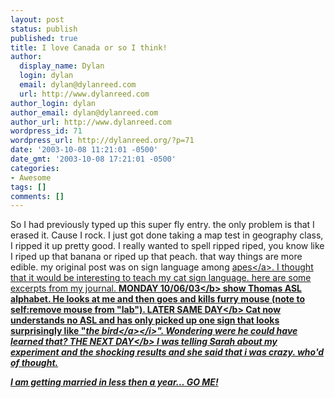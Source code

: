 ```yaml
---
layout: post
status: publish
published: true
title: I love Canada or so I think!
author:
  display_name: Dylan
  login: dylan
  email: dylan@dylanreed.com
  url: http://www.dylanreed.com
author_login: dylan
author_email: dylan@dylanreed.com
author_url: http://www.dylanreed.com
wordpress_id: 71
wordpress_url: http://dylanreed.org/?p=71
date: '2003-10-08 11:21:01 -0500'
date_gmt: '2003-10-08 17:21:01 -0500'
categories:
- Awesome
tags: []
comments: []
---
```

<p>So I had previously typed up this super fly entry. the only problem is that I erased it. Cause I rock. I just got done taking a map test in geography class, I ripped it up pretty good. I really wanted to spell ripped riped, you know like I riped up that banana or riped up that peach. that way things are more edible. my original post was on sign language among <a href="http:&#47;&#47;www.koko.org">apes<&#47;a>. I thought that it would be interesting to teach my cat sign language. here are some excerpts from my journal. <b>MONDAY 10&#47;06&#47;03<&#47;b> show Thomas ASL alphabet. He looks at me and then goes and kills furry mouse (note to self:remove mouse from "lab"). <b>LATER SAME DAY<&#47;b> Cat now understands no ASL and has only picked up one sign that looks surprisingly like "<i><a href="http:&#47;&#47;www.homestarrunner.com&#47;sbemail24.html">the bird<&#47;a><&#47;i>". Wondering were he could have learned that? <b>THE NEXT DAY<&#47;b> I was telling Sarah about my experiment and the shocking results and she said that i was crazy. who'd of thought.</p>
<p>I am getting married in less then a year... GO ME!</p>
